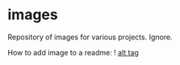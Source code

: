 # images
Repository of images for various projects. Ignore.

How to add image to a readme: ! [alt tag](link)
